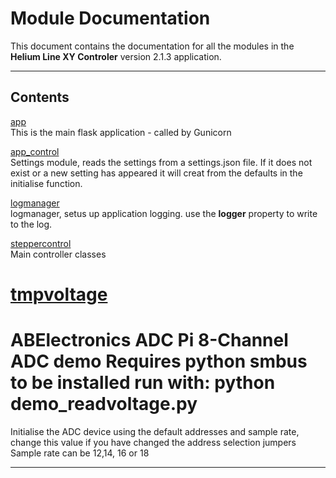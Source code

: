 # Module Documentation


This document contains the documentation for all the modules in the **Helium Line XY Controler** version 2.1.3 application.

---

## Contents


[app](./app.md)  
This is the main flask application - called by Gunicorn

[app_control](./app_control.md)  
Settings module, reads the settings from a settings.json file. If it does not exist or a new setting
has appeared it will creat from the defaults in the initialise function.

[logmanager](./logmanager.md)  
logmanager, setus up application logging. use the **logger** property to
write to the log.

[steppercontrol](./steppercontrol.md)  
Main controller classes

[tmpvoltage](./tmpvoltage.md)  
================================================
ABElectronics ADC Pi 8-Channel ADC demo
Requires python smbus to be installed
run with: python demo_readvoltage.py
================================================
Initialise the ADC device using the default addresses and sample rate,
change this value if you have changed the address selection jumpers
Sample rate can be 12,14, 16 or 18


---

